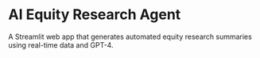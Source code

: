 # AI Equity Research Agent

A Streamlit web app that generates automated equity research summaries using real-time data and GPT-4.
